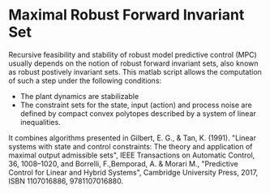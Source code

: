 # Maximal Robust Forward Invariant Set

Recursive feasibility and stability of robust model predictive control (MPC) usually depends on the notion of robust forward invariant sets, also known as robust postively invariant sets. This matlab script allows the computation of such a step under the following conditions:

- The plant dynamics are stabilizable
- The constraint sets for the state, input (action) and process noise are defined by compact convex polytopes described by a system of linear inequalities.

It combines algorithms presented in Gilbert, E. G., & Tan, K. (1991). "Linear systems with state and control constraints: The theory and 
application of maximal output admissible sets", IEEE Transactions on Automatic Control, 36, 1008–1020, and Borrelli, F.,Bemporad, A. & Morari M., "Predictive Control for Linear and Hybrid Systems", Cambridge University Press, 2017, ISBN 1107016886, 9781107016880.
